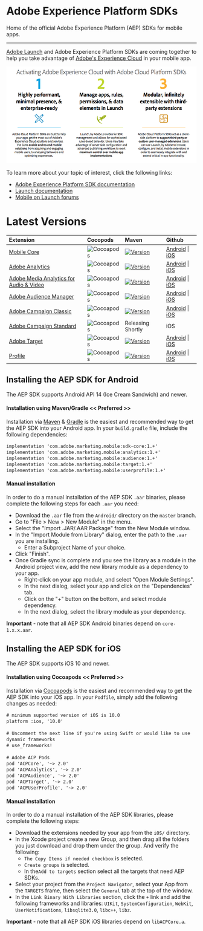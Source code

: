 # Adobe Experience Platform SDKs
Home of the official Adobe Experience Platform (AEP) SDKs for mobile apps.

<hr>

[Adobe Launch](https://launch.adobe.com/) and Adobe Experience Platform SDKs are coming together to help you take advantage of [Adobe's Experience Cloud](https://www.adobe.com/experience-cloud.html) in your mobile app.

<img src="resources/acp_sdks.png"></img>

To learn more about your topic of interest, click the following links:

- [Adobe Experience Platform SDK documentation](https://aep-sdks.gitbook.io/docs/)
- [Launch documentation](https://docs.adobelaunch.com/)
- [Mobile on Launch forums](https://forums.adobe.com/community/experience-cloud/platform/launch/sdk)

# Latest Versions

| Extension | Cocopods | Maven | Github |
| :--- | :--- | :--- | :--- |
| [Mobile Core](../../using-mobile-extensions/mobile-core/) | ![Cocoapods](https://img.shields.io/cocoapods/v/ACPCore.svg?color=%23c17c3c&label=pod%20ACPCore&style=popout) | [![Version](https://img.shields.io/maven-central/v/com.adobe.marketing.mobile/sdk-core.svg?style=plastic)](https://mvnrepository.com/artifact/com.adobe.marketing.mobile/sdk-core) | [Android](https://github.com/Adobe-Marketing-Cloud/acp-sdks/tree/master/android) \| [iOS](https://github.com/Adobe-Marketing-Cloud/acp-sdks/tree/master/iOS/ACPCore) |
| [Adobe Analytics](../../using-mobile-extensions/adobe-analytics/) | ![Cocoapods](https://img.shields.io/cocoapods/v/ACPAnalytics.svg?color=%23c17c3c&label=pod%20ACPCore&style=popout) | [![Version](https://img.shields.io/maven-central/v/com.adobe.marketing.mobile/analytics.svg?style=plastic)](https://mvnrepository.com/artifact/com.adobe.marketing.mobile/analytics) | [Android](https://github.com/Adobe-Marketing-Cloud/acp-sdks/tree/master/android) \| [iOS](https://github.com/Adobe-Marketing-Cloud/acp-sdks/tree/master/iOS/ACPAnalytics) |
| [Adobe Media Analytics for Audio & Video](../../using-mobile-extensions/adobe-media-analytics/) | ![Cocoapods](https://img.shields.io/cocoapods/v/ACPMedia.svg?color=%23c17c3c&label=pod%20ACPMedia&style=popout) | [![Version](https://img.shields.io/maven-central/v/com.adobe.marketing.mobile/media.svg?style=plastic)](https://mvnrepository.com/artifact/com.adobe.marketing.mobile/media) | [Android](https://github.com/Adobe-Marketing-Cloud/acp-sdks/tree/master/android) \| [iOS](https://github.com/Adobe-Marketing-Cloud/acp-sdks/tree/master/iOS/ACPMedia) |
| [Adobe Audience Manager](../../using-mobile-extensions/adobe-audience-manager/) | ![Cocoapods](https://img.shields.io/cocoapods/v/ACPAudience.svg?color=%23c17c3c&label=pod%20ACPAudience&style=popout) | [![Version](https://img.shields.io/maven-central/v/com.adobe.marketing.mobile/audience.svg?style=plastic)](https://mvnrepository.com/artifact/com.adobe.marketing.mobile/audience) | [Android](https://github.com/Adobe-Marketing-Cloud/acp-sdks/tree/master/android) \| [iOS](https://github.com/Adobe-Marketing-Cloud/acp-sdks/tree/master/iOS/ACPAudience) |
| [Adobe Campaign Classic](../../using-mobile-extensions/adobe-campaignclassic/) | ![Cocoapods](https://img.shields.io/cocoapods/v/ACPCampaignClassic.svg?color=%23c17c3c&label=pod%20ACPCampaignClassic&style=popout) | [![Version](https://img.shields.io/maven-central/v/com.adobe.marketing.mobile/campaignclassic.svg?style=plastic)](https://mvnrepository.com/artifact/com.adobe.marketing.mobile/campaignclassic) | [Android](https://github.com/Adobe-Marketing-Cloud/acp-sdks/tree/master/android) \| [iOS](https://github.com/Adobe-Marketing-Cloud/acp-sdks/tree/master/iOS/ACPCampaignClassic) |
| [Adobe Campaign Standard](../../using-mobile-extensions/adobe-campaign-standard/) | ![Cocoapods](https://img.shields.io/cocoapods/v/ACPCampaign.svg?color=%23c17c3c&label=pod%20ACPCampaign&style=popout) | Releasing Shortly | iOS |
| [Adobe Target](../../using-mobile-extensions/adobe-target/) | ![Cocoapods](https://img.shields.io/cocoapods/v/ACPTarget.svg?color=%23c17c3c&label=pod%20ACPTarget&style=popout) | [![Version](https://img.shields.io/maven-central/v/com.adobe.marketing.mobile/target.svg?style=plastic)](https://mvnrepository.com/artifact/com.adobe.marketing.mobile/target) | [Android](https://github.com/Adobe-Marketing-Cloud/acp-sdks/tree/master/android) \| [iOS](https://github.com/Adobe-Marketing-Cloud/acp-sdks/tree/master/iOS/ACPTarget) |
| [Profile](../../using-mobile-extensions/profile/) | ![Cocoapods](https://img.shields.io/cocoapods/v/ACPUserProfile.svg?color=%23c17c3c&label=pod%20ACPUserProfile&style=popout) | [![Version](https://img.shields.io/maven-central/v/com.adobe.marketing.mobile/userprofile.svg?style=plastic)](https://mvnrepository.com/artifact/com.adobe.marketing.mobile/userprofile) | [Android](https://github.com/Adobe-Marketing-Cloud/acp-sdks/tree/master/android) \| [iOS](https://github.com/Adobe-Marketing-Cloud/acp-sdks/tree/master/iOS/ACPUserProfile) |


## Installing the AEP SDK for Android

The AEP SDK supports Android API 14 (Ice Cream Sandwich) and newer.

#### <a name="gradle"></a>Installation using Maven/Gradle << Preferred >>
Installation via [Maven](https://maven.apache.org/) & [Gradle](https://gradle.org/) is the easiest and recommended way to get the AEP SDK into your Android app.  In your `build.gradle` file, include the following dependencies:

    implementation 'com.adobe.marketing.mobile:sdk-core:1.+'
    implementation 'com.adobe.marketing.mobile:analytics:1.+'
    implementation 'com.adobe.marketing.mobile:audience:1.+'
    implementation 'com.adobe.marketing.mobile:target:1.+'
    implementation 'com.adobe.marketing.mobile:userprofile:1.+'

#### <a name="manual-android"></a>Manual installation
In order to do a manual installation of the AEP SDK `.aar` binaries, please complete the following steps for each `.aar` you need:
- Download the `.aar` file from the `Android/` directory on the `master` branch.
- Go to "File > New > New Module" in the menu.
- Select the "Import .JAR/.AAR Package" from the New Module window.
- In the "Import Module from Library" dialog, enter the path to the `.aar` you are installing.
   - Enter a Subproject Name of your choice.
- Click "Finish".
- Once Gradle sync is complete and you see the library as a module in the Android project view, add the new library module as a dependency to your app.
   - Right-click on your app module, and select "Open Module Settings".
   - In the next dialog, select your app and click on the "Dependencies" tab.
   - Click on the "+" button on the bottom, and select module dependency.
   - In the next dialog, select the library module as your dependency.

__Important__ - note that all AEP SDK Android binaries depend on `core-1.x.x.aar`.

## Installing the AEP SDK for iOS

The AEP SDK supports iOS 10 and newer.

#### <a name="cocoapods"></a>Installation using Cocoapods << Preferred >>
Installation via [Cocoapods](https://cocoapods.org/) is the easiest and recommended way to get the AEP SDK into your iOS app.  In your `Podfile`, simply add the following changes as needed:

    # minimum supported version of iOS is 10.0
    platform :ios, '10.0'    

    # Uncomment the next line if you're using Swift or would like to use dynamic frameworks
    # use_frameworks!
    
    # Adobe ACP Pods
    pod 'ACPCore', '~> 2.0'
    pod 'ACPAnalytics', '~> 2.0'
    pod 'ACPAudience', '~> 2.0'
    pod 'ACPTarget', '~> 2.0'
    pod 'ACPUserProfile', '~> 2.0'


#### <a name="manual-ios"></a>Manual installation
In order to do a manual installation of the AEP SDK libraries, please complete the following steps:
- Download the extensions needed by your app from the `iOS/` directory.
- In the Xcode project create a new Group, and then drag all the folders you just download and drop them under the group. And verify the following:
    * `The Copy Items if needed checkbox` is selected.
    * `Create groups` is selected.
    * In the`Add to targets` section select all the targets that need AEP SDKs.
- Select your project from the `Project Navigator`, select your App from the `TARGETS` frame, then select the `General` tab at the top of the window.
- In the `Link Binary With Libraries` section, click the `+` link and add the following frameworks and libraries: `UIKit`, `SystemConfiguration`, `WebKit`, `UserNotifications`, `libsqlite3.0`, `libc++`, `libz`.

__Important__ - note that all AEP SDK iOS libraries depend on `libACPCore.a`.
